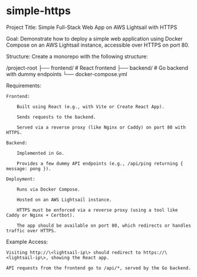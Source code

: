 # simple-https
Project Title: Simple Full-Stack Web App on AWS Lightsail with HTTPS

Goal:
Demonstrate how to deploy a simple web application using Docker Compose on an AWS Lightsail instance, accessible over HTTPS on port 80.

Structure:
Create a monorepo with the following structure:

/project-root
  ├── frontend/      # React frontend
  ├── backend/       # Go backend with dummy endpoints
  └── docker-compose.yml

Requirements:

    Frontend:

        Built using React (e.g., with Vite or Create React App).

        Sends requests to the backend.

        Served via a reverse proxy (like Nginx or Caddy) on port 80 with HTTPS.

    Backend:

        Implemented in Go.

        Provides a few dummy API endpoints (e.g., /api/ping returning { message: pong }).

    Deployment:

        Runs via Docker Compose.

        Hosted on an AWS Lightsail instance.

        HTTPS must be enforced via a reverse proxy (using a tool like Caddy or Nginx + Certbot).

        The app should be available on port 80, which redirects or handles traffic over HTTPS.

Example Access:

    Visiting http://\<lightsail-ip\> should redirect to https://\<lightsail-ip\>, showing the React app.

    API requests from the frontend go to /api/*, served by the Go backend.
